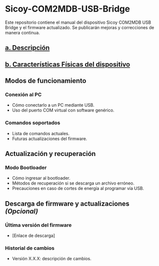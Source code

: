 # Sicoy-COM2MDB-USB-Bridge
Este repositorio contiene el manual del dispositivo Sicoy COM2MDB USB Bridge  y el firmware actualizado. Se publicarán mejoras y correcciones de manera continua.

## [a. Descripción](Descripción.md)

## [b. Características Físicas del dispositivo](CaracteristicasFisicas.md)  


## Modos de funcionamiento  

### Conexión al PC  
- Cómo conectarlo a un PC mediante USB.  
- Uso del puerto COM virtual con software genérico.  

### Comandos soportados  
- Lista de comandos actuales.  
- Futuras actualizaciones del firmware.  

## Actualización y recuperación  
### Modo Bootloader  
- Cómo ingresar al bootloader.  
- Métodos de recuperación si se descarga un archivo erróneo.  
- Precauciones en caso de cortes de energía al programar vía USB.  

## Descarga de firmware y actualizaciones *(Opcional)*  
### Última versión del firmware  
- [Enlace de descarga]  

### Historial de cambios  
- Versión X.X.X: descripción de cambios.  
 


